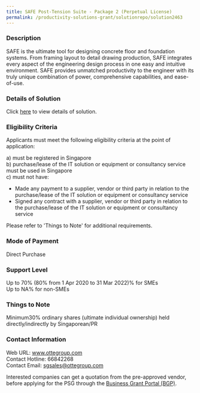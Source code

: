 ```yaml
---
title: SAFE Post-Tension Suite - Package 2 (Perpetual License)
permalink: /productivity-solutions-grant/solutionrepo/solution2463
---
```


### Description

SAFE is the ultimate tool for designing concrete floor and foundation systems. From framing layout to detail drawing production, SAFE integrates every aspect of the engineering design process in one easy and intuitive environment. SAFE provides unmatched productivity to the engineer with its truly unique combination of power, comprehensive capabilities, and ease-of-use.

### Details of Solution

Click <a href='https://www.gobusiness.gov.sg/images/psg/Otte_International__20210049_Desensitised_Annex_3_Part_2.pdf' target='_blank' rel='noopener'>here</a> to view details of solution.

### Eligibility Criteria

Applicants must meet the following eligibility criteria at the point of application:

a) must be registered in Singapore <br>
b) purchase/lease of the IT solution or equipment or consultancy service must be used in Singapore <br>
c) must not have:
- Made any payment to a supplier, vendor or third party in relation to the purchase/lease of the IT solution or equipment or consultancy service
- Signed any contract with a supplier, vendor or third party in relation to the purchase/lease of the IT solution or equipment or consultancy service

Please refer to 'Things to Note' for additional requirements.

### Mode of Payment
Direct Purchase

### Support Level
Up to 70% (80% from 1 Apr 2020 to 31 Mar 2022)% for SMEs <br>
Up to NA% for non-SMEs

### Things to Note
Minimum30% ordinary shares (ultimate individual ownership) held directly/indirectly by Singaporean/PR

### Contact Information
Web URL: www.ottegroup.com <br>Contact Hotline: 66842268 <br>Contact Email: sgsales@ottegroup.com <br>

Interested companies can get a quotation from the pre-approved vendor, before applying for the PSG through the <a target='_blank' rel='noopener' href='https://www.businessgrants.gov.sg/'>Business Grant Portal (BGP)</a>.
